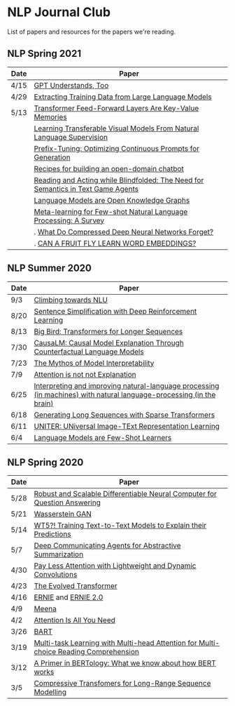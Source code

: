# NLP Journal Club

List of papers and resources for the papers we're reading.

## NLP Spring 2021

| Date | Paper |
| ---- | ----- |
| 4/15 | [GPT Understands, Too](https://arxiv.org/pdf/2103.10385.pdf)
| 4/29 |  [Extracting Training Data from Large Language Models](https://arxiv.org/abs/2012.07805)
| 5/13 |  [Transformer Feed-Forward Layers Are Key-Value Memories](https://arxiv.org/abs/2012.14913)
|  |  [Learning Transferable Visual Models From Natural Language Supervision](https://arxiv.org/pdf/2103.00020.pdf)
|  |  [Prefix-Tuning: Optimizing Continuous Prompts for Generation](https://arxiv.org/pdf/2101.00190.pdf)
|  |  [Recipes for building an open-domain chatbot](https://arxiv.org/pdf/2004.13637.pdf)
|  |  [Reading and Acting while Blindfolded: The Need for Semantics in Text Game Agents](https://arxiv.org/pdf/2103.13552.pdf)
|  |  [Language Models are Open Knowledge Graphs](https://arxiv.org/abs/2010.11967)
|  |  [Meta-learning for Few-shot Natural Language Processing: A Survey](https://arxiv.org/pdf/2007.09604.pdf)
|  |. [What Do Compressed Deep Neural Networks Forget?](https://arxiv.org/pdf/1911.05248.pdf)
|  |. [CAN A FRUIT FLY LEARN WORD EMBEDDINGS?](https://openreview.net/pdf?id=xfmSoxdxFCG)

## NLP Summer 2020

| Date | Paper |
| ---- | ----- |
| 9/3  | [Climbing towards NLU](https://www.aclweb.org/anthology/2020.acl-main.463.pdf)
| 8/20 | [Sentence Simplification with Deep Reinforcement Learning](https://www.aclweb.org/anthology/D17-1062.pdf)
| 8/13 | [Big Bird: Transformers for Longer Sequences](https://arxiv.org/pdf/2007.14062.pdf)
| 7/30 | [CausaLM: Causal Model Explanation Through Counterfactual Language Models](https://arxiv.org/pdf/2005.13407.pdf)
| 7/23 | [The Mythos of Model Interpretability](https://dl.acm.org/doi/pdf/10.1145/3236386.3241340)
| 7/9  | [Attention is not not Explanation](https://arxiv.org/pdf/1908.04626.pdf)
| 6/25 | [Interpreting and improving natural-language processing (in machines) with natural language-processing (in the brain)](https://arxiv.org/pdf/1905.11833.pdf)
| 6/18 | [Generating Long Sequences with Sparse Transformers](https://arxiv.org/pdf/1904.10509.pdf)
| 6/11 | [UNITER: UNiversal Image-TExt Representation Learning](https://arxiv.org/pdf/1909.11740.pdf)
| 6/4  | [Language Models are Few-Shot Learners](https://arxiv.org/pdf/2005.14165.pdf)

## NLP Spring 2020

| Date | Paper |
| ---- | ----- |
| 5/28 | [Robust and Scalable Differentiable Neural Computer for Question Answering](https://www.aclweb.org/anthology/W18-2606.pdf)
| 5/21 | [Wasserstein GAN](https://arxiv.org/pdf/1701.07875.pdf)
| 5/14 | [WT5?! Training Text-to-Text Models to Explain their Predictions](https://arxiv.org/pdf/2004.14546.pdf)
| 5/7  | [Deep Communicating Agents for Abstractive Summarization](https://www.aclweb.org/anthology/N18-1150.pdf)
| 4/30 | [Pay Less Attention with Lightweight and Dynamic Convolutions](https://openreview.net/pdf?id=SkVhlh09tX)
| 4/23 | [The Evolved Transformer](https://arxiv.org/pdf/1901.11117.pdf)
| 4/16 | [ERNIE](https://arxiv.org/pdf/1905.07129.pdf) and [ERNIE 2.0](https://arxiv.org/pdf/1907.12412.pdf)
| 4/9  | [Meena](https://arxiv.org/abs/2001.09977)
| 4/2  | [Attention Is All You Need](https://papers.nips.cc/paper/7181-attention-is-all-you-need.pdf)
| 3/26 | [BART](https://arxiv.org/pdf/1910.13461.pdf)
| 3/19 | [Multi-task Learning with Multi-head Attention for Multi-choice Reading Comprehension](https://arxiv.org/pdf/2003.04992.pdf)
| 3/12 | [A Primer in BERTology: What we know about how BERT works](https://arxiv.org/pdf/2002.12327.pdf)
| 3/5  | [Compressive Transfomers for Long-Range Sequence Modelling](https://arxiv.org/abs/1911.05507)
